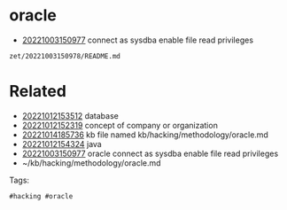 # oracle

- [20221003150977](/zet/20221003150977/README.md) connect as sysdba enable file read privileges

` zet/20221003150978/README.md `

# Related

- [20221012153512](/zet/20221012153512/README.md) database
- [20221012152319](/zet/20221012152319/README.md) concept of company or organization
- [20221014185736](/zet/20221014185736/README.md) kb file named kb/hacking/methodology/oracle.md
- [20221012154324](/zet/20221012154324/README.md) java
- [20221003150977](/zet/20221003150977/README.md) oracle connect as sysdba enable file read privileges
- ~/kb/hacking/methodology/oracle.md

Tags:

    #hacking #oracle 
